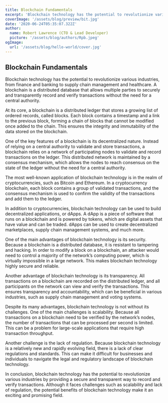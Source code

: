 ```yaml
---
title: Blockchain Fundamentals
excerpt: 'Blockchain technology has the potential to revolutionize various industries........'
coverImage: '/assets/blog/preview/bit.jpg'
date: '2020-06-24T05:35:07.322Z'
author: 
  name: Robert Lawrence (CTO & Lead Developer)
  picture: '/assets/blog/authors/Rpb.jpeg'
ogImage:
  url: '/assets/blog/hello-world/cover.jpg'
---
```

## Blockchain Fundamentals

Blockchain technology has the potential to revolutionize various industries, from finance and banking to supply chain management and healthcare. A blockchain is a distributed database that allows multiple parties to securely and transparently record and verify transactions without the need for a central authority.

At its core, a blockchain is a distributed ledger that stores a growing list of ordered records, called blocks. Each block contains a timestamp and a link to the previous block, forming a chain of blocks that cannot be modified once added to the chain. This ensures the integrity and immutability of the data stored on the blockchain.

One of the key features of a blockchain is its decentralized nature. Instead of relying on a central authority to validate and store transactions, a blockchain relies on a network of participating nodes to validate and record transactions on the ledger. This distributed network is maintained by a consensus mechanism, which allows the nodes to reach consensus on the state of the ledger without the need for a central authority.

The most well-known application of blockchain technology is in the realm of cryptocurrencies, such as Bitcoin and Ethereum. In a cryptocurrency blockchain, each block contains a group of validated transactions, and the consensus mechanism is used to confirm the validity of the transactions and add them to the ledger.

In addition to cryptocurrencies, blockchain technology can be used to build decentralized applications, or dApps. A dApp is a piece of software that runs on a blockchain and is powered by tokens, which are digital assets that have value and can be traded. dApps can be used to create decentralized marketplaces, supply chain management systems, and much more.

One of the main advantages of blockchain technology is its security. Because a blockchain is a distributed database, it is resistant to tampering and hacking. In order to modify a block on a blockchain, an attacker would need to control a majority of the network’s computing power, which is virtually impossible in a large network. This makes blockchain technology highly secure and reliable.

Another advantage of blockchain technology is its transparency. All transactions on a blockchain are recorded on the distributed ledger, and all participants on the network can view and verify the transactions. This ensures transparency and accountability, which can be beneficial in various industries, such as supply chain management and voting systems.

Despite its many advantages, blockchain technology is not without its challenges. One of the main challenges is scalability. Because all transactions on a blockchain need to be verified by the network’s nodes, the number of transactions that can be processed per second is limited. This can be a problem for large-scale applications that require high transaction throughput.

Another challenge is the lack of regulation. Because blockchain technology is a relatively new and rapidly evolving field, there is a lack of clear regulations and standards. This can make it difficult for businesses and individuals to navigate the legal and regulatory landscape of blockchain technology.

In conclusion, blockchain technology has the potential to revolutionize various industries by providing a secure and transparent way to record and verify transactions. Although it faces challenges such as scalability and lack of regulation, the potential benefits of blockchain technology make it an exciting and promising field.



